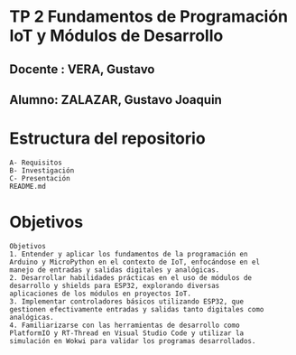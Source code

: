 # TP 2 Fundamentos de Programación IoT y Módulos de Desarrollo

## Docente : VERA, Gustavo  

## Alumno: ZALAZAR, Gustavo Joaquin

# Estructura del repositorio   
    A- Requisitos
    B- Investigación 
    C- Presentación
    README.md

# Objetivos

    Objetivos
    1. Entender y aplicar los fundamentos de la programación en 
    Arduino y MicroPython en el contexto de IoT, enfocándose en el 
    manejo de entradas y salidas digitales y analógicas.
    2. Desarrollar habilidades prácticas en el uso de módulos de 
    desarrollo y shields para ESP32, explorando diversas 
    aplicaciones de los módulos en proyectos IoT.
    3. Implementar controladores básicos utilizando ESP32, que 
    gestionen efectivamente entradas y salidas tanto digitales como 
    analógicas.
    4. Familiarizarse con las herramientas de desarrollo como 
    PlatformIO y RT-Thread en Visual Studio Code y utilizar la 
    simulación en Wokwi para validar los programas desarrollados.
    